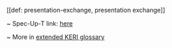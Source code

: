 [[def: presentation-exchange, presentation exchange]]

~ Spec-Up-T link: <a href='https://weboftrust.github.io/WOT-terms/docs/glossary/presentation-exchange'>here</a>

~ More in <a href="https://weboftrust.github.io/WOT-terms/docs/glossary/presentation-exchange">extended KERI glossary</a>
